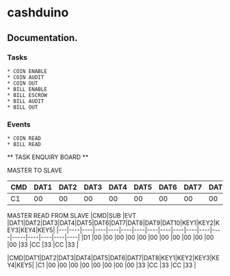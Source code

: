 # cashduino

## Documentation.

### Tasks
	* COIN ENABLE
	* COIN AUDIT
	* COIN OUT
	* BILL ENABLE
	* BILL ESCROW
	* BILL AUDIT
	* BILL OUT

### Events
	* COIN READ
	* BILL READ

** TASK ENQUIRY BOARD **

MASTER TO SLAVE

|CMD|DAT1|DAT2|DAT3|DAT4|DAT5|DAT6|DAT7|DAT8|KEY1|KEY2|KEY3|KEY4|KEY5|
|---|----|----|----|----|----|----|----|----|----|----|----|----|----|
|C1 |00  |00  |00  |00  |00  |00  |00  |00  |33  |CC  |33  |CC  |33	 |

MASTER READ FROM SLAVE
|CMD|SUB |EVT |DAT1|DAT2|DAT3|DAT4|DAT5|DAT6|DAT7|DAT8|DAT9|DAT10|KEY1|KEY2|KEY3|KEY4|KEY5|
|---|----|----|----|----|----|----|----|----|----|----|----|----|-----|----|----|----|----|
|D1 |00  |00  |00  |00  |00  |00  |00  |00  |00  |00  |00  |00  |33   |CC  |33  |CC  |33  |

|CMD|DAT1|DAT2|DAT3|DAT4|DAT5|DAT6|DAT7|DAT8|KEY1|KEY2|KEY3|KEY4|KEY5|
|C1 |00  |00  |00  |00  |00  |00  |00  |00  |33  |CC  |33  |CC  |33	 |
